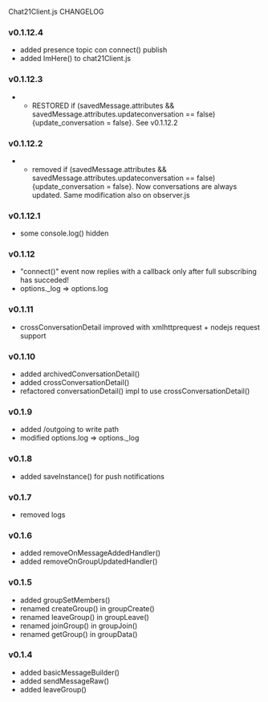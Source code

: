 Chat21Client.js CHANGELOG

### v0.1.12.4
- added presence topic con connect() publish
- added ImHere() to chat21Client.js


### v0.1.12.3
- - RESTORED if (savedMessage.attributes && savedMessage.attributes.updateconversation == false) {update_conversation = false}. See v0.1.12.2

### v0.1.12.2
- - removed if (savedMessage.attributes && savedMessage.attributes.updateconversation == false) {update_conversation = false}. Now conversations are always updated. Same modification also on observer.js

### v0.1.12.1
- some console.log() hidden

### v0.1.12
- "connect()" event now replies with a callback only after full subscribing has succeded!
- options._log => options.log

### v0.1.11
- crossConversationDetail improved with xmlhttprequest + nodejs request support

### v0.1.10
- added archivedConversationDetail()
- added crossConversationDetail()
- refactored conversationDetail() impl to use crossConversationDetail()
    
### v0.1.9
- added /outgoing to write path
- modified options.log => options._log

### v0.1.8
- added saveInstance() for push notifications

### v0.1.7
- removed logs

### v0.1.6
- added removeOnMessageAddedHandler()
- added removeOnGroupUpdatedHandler()

### v0.1.5
- added groupSetMembers()
- renamed createGroup() in groupCreate()
- renamed leaveGroup() in groupLeave()
- renamed joinGroup() in groupJoin()
- renamed getGroup() in groupData()

### v0.1.4
- added basicMessageBuilder()
- added sendMessageRaw()
- added leaveGroup()